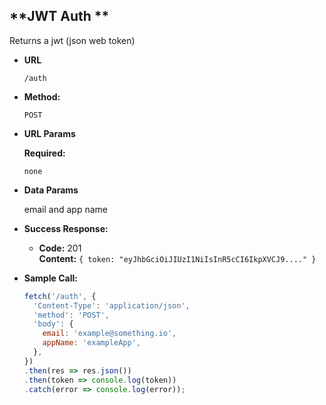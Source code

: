 **JWT Auth **
----
  Returns a jwt (json web token)
* **URL**

  `/auth`

* **Method:**

  `POST`
  
*  **URL Params**

   **Required:**
 
   `none`

* **Data Params**

  email and app name

* **Success Response:**

  * **Code:** 201 <br />
    **Content:** `{ token: "eyJhbGciOiJIUzI1NiIsInR5cCI6IkpXVCJ9...." }`

* **Sample Call:**

  ```javascript
  fetch('/auth', {
    'Content-Type': 'application/json',
    'method': 'POST',
    'body': {
      email: 'example@something.io',
      appName: 'exampleApp',
    },
  })
  .then(res => res.json())
  .then(token => console.log(token))
  .catch(error => console.log(error));
  ```
